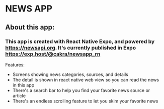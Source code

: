 # NEWS APP

## About this app:

### This app is created with React Native Expo, and powered by https://newsapi.org. It's currently published in Expo https://exp.host/@cakra/newsapp_rn

Features:

- Screens showing news categories, sources, and details
- The detail is shown in react native web view so you can read the news in this app
- There's a search bar to help you find your favorite news source or article
- There's an endless scrolling feature to let you skim your favorite news
